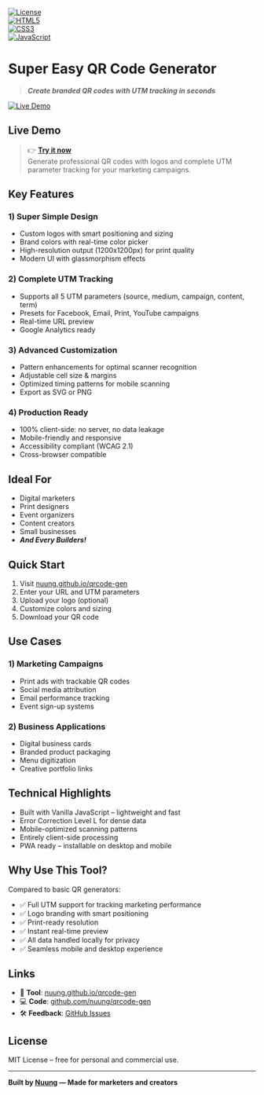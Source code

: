[![License](https://img.shields.io/badge/License-MIT-blue.svg)](LICENSE)  
[![HTML5](https://img.shields.io/badge/HTML5-E34F26?logo=html5&logoColor=white)](https://developer.mozilla.org/en-US/docs/Web/HTML)  
[![CSS3](https://img.shields.io/badge/CSS3-1572B6?logo=css3&logoColor=white)](https://developer.mozilla.org/en-US/docs/Web/CSS)  
[![JavaScript](https://img.shields.io/badge/JavaScript-F7DF1E?logo=javascript&logoColor=black)](https://developer.mozilla.org/en-US/docs/Web/JavaScript)

# Super Easy QR Code Generator

> ***Create branded QR codes with UTM tracking in seconds***

[![Live Demo](https://img.shields.io/badge/Demo-Live-brightgreen)](https://nuung.github.io/qrcode-gen/)

## Live Demo

> 👉 **[Try it now](https://nuung.github.io/qrcode-gen/)**  
> Generate professional QR codes with logos and complete UTM parameter tracking for your marketing campaigns.

## Key Features

### 1) Super Simple Design

- Custom logos with smart positioning and sizing  
- Brand colors with real-time color picker  
- High-resolution output (1200x1200px) for print quality  
- Modern UI with glassmorphism effects  

### 2) Complete UTM Tracking

- Supports all 5 UTM parameters (source, medium, campaign, content, term)  
- Presets for Facebook, Email, Print, YouTube campaigns  
- Real-time URL preview  
- Google Analytics ready  

### 3) Advanced Customization

- Pattern enhancements for optimal scanner recognition  
- Adjustable cell size & margins  
- Optimized timing patterns for mobile scanning  
- Export as SVG or PNG  

### 4) Production Ready

- 100% client-side: no server, no data leakage  
- Mobile-friendly and responsive  
- Accessibility compliant (WCAG 2.1)  
- Cross-browser compatible  

## Ideal For

- Digital marketers  
- Print designers  
- Event organizers  
- Content creators  
- Small businesses
- ***And Every Builders!***

## Quick Start

1. Visit [nuung.github.io/qrcode-gen](https://nuung.github.io/qrcode-gen/)  
2. Enter your URL and UTM parameters  
3. Upload your logo (optional)  
4. Customize colors and sizing  
5. Download your QR code  

## Use Cases

### 1) Marketing Campaigns

- Print ads with trackable QR codes  
- Social media attribution  
- Email performance tracking  
- Event sign-up systems  

### 2) Business Applications

- Digital business cards  
- Branded product packaging  
- Menu digitization  
- Creative portfolio links  

## Technical Highlights

- Built with Vanilla JavaScript – lightweight and fast  
- Error Correction Level L for dense data  
- Mobile-optimized scanning patterns  
- Entirely client-side processing  
- PWA ready – installable on desktop and mobile  

## Why Use This Tool?

Compared to basic QR generators:

- ✅ Full UTM support for tracking marketing performance  
- ✅ Logo branding with smart positioning  
- ✅ Print-ready resolution  
- ✅ Instant real-time preview  
- ✅ All data handled locally for privacy  
- ✅ Seamless mobile and desktop experience  

## Links

- 🔗 **Tool**: [nuung.github.io/qrcode-gen](https://nuung.github.io/qrcode-gen/)  
- 💻 **Code**: [github.com/nuung/qrcode-gen](https://github.com/nuung/qrcode-gen)  
- 🛠️ **Feedback**: [GitHub Issues](https://github.com/nuung/qrcode-gen/issues)

## License

MIT License – free for personal and commercial use.

---

**Built by [Nuung](https://medium.com/@nuung) — Made for marketers and creators**
